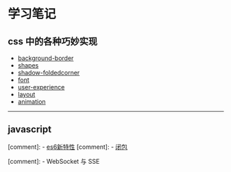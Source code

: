  

<h1 id="introduction">学习笔记</h1>

 
<h2 id="grammar">css 中的各种巧妙实现</h2>

- [background-border](css3-demo/2.html)
- [shapes](css3-demo/3.html)
- [shadow-foldedcorner](css3-demo/4.html)
- [font](css3-demo/5.html)
- [user-experience](css3-demo/6.html)
- [layout](css3-demo/7.html)
- [animation](css3-demo/8.html)
  

---

<h2 id="library">javascript</h2>


 
[comment]: - [es6新特性](js-demo/22.html)
[comment]: - [闭包](js-demo/33.html)
 
[comment]: - WebSocket 与 SSE
